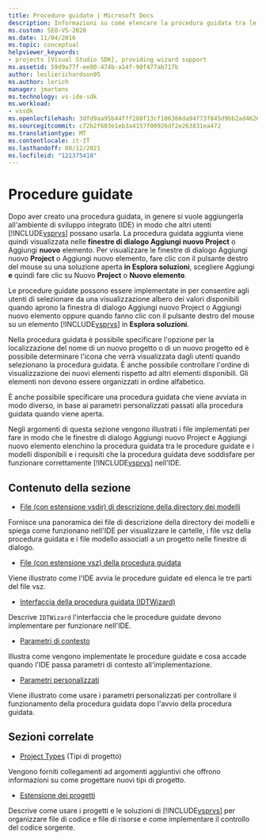 ```yaml
---
title: Procedure guidate | Microsoft Docs
description: Informazioni su come elencare la procedura guidata tra le procedure guidate e i modelli disponibili Visual Studio e sui requisiti che la procedura guidata deve soddisfare nell'IDE.
ms.custom: SEO-VS-2020
ms.date: 11/04/2016
ms.topic: conceptual
helpviewer_keywords:
- projects [Visual Studio SDK], providing wizard support
ms.assetid: 59d9a77f-ee80-474b-a14f-90f477ab717b
author: leslierichardson95
ms.author: lerich
manager: jmartens
ms.technology: vs-ide-sdk
ms.workload:
- vssdk
ms.openlocfilehash: 3dfd9aa95b44fff288f13cf106366da94f73f845d9bb2ad4626830d8b6fe7b02
ms.sourcegitcommit: c72b2f603e1eb3a4157f00926df2e263831ea472
ms.translationtype: MT
ms.contentlocale: it-IT
ms.lasthandoff: 08/12/2021
ms.locfileid: "121375418"
---
```

# <a name="wizards"></a>Procedure guidate
Dopo aver creato una procedura guidata, in genere si vuole aggiungerla all'ambiente di sviluppo integrato (IDE) in modo che altri utenti [!INCLUDE[vsprvs](../../code-quality/includes/vsprvs_md.md)] possano usarla. La procedura guidata aggiunta viene quindi visualizzata nelle **finestre di dialogo Aggiungi nuovo Project** o Aggiungi **nuovo** elemento. Per visualizzare le finestre di  dialogo Aggiungi nuovo **Project** o Aggiungi nuovo elemento, fare clic con il pulsante destro del mouse su una soluzione aperta **in Esplora soluzioni**, scegliere Aggiungi **e** quindi fare clic su Nuovo **Project** o **Nuovo elemento**.

 Le procedure guidate possono essere implementate in per consentire agli utenti di selezionare da una visualizzazione albero dei valori disponibili quando aprono la finestra di dialogo Aggiungi nuovo Project o Aggiungi nuovo elemento oppure quando fanno clic con il pulsante destro del mouse su un elemento [!INCLUDE[vsprvs](../../code-quality/includes/vsprvs_md.md)] in **Esplora soluzioni**.  

 Nella procedura guidata è possibile specificare l'opzione per la localizzazione del nome di un nuovo progetto o di un nuovo progetto ed è possibile determinare l'icona che verrà visualizzata dagli utenti quando selezionano la procedura guidata. È anche possibile controllare l'ordine di visualizzazione dei nuovi elementi rispetto ad altri elementi disponibili. Gli elementi non devono essere organizzati in ordine alfabetico.

 È anche possibile specificare una procedura guidata che viene avviata in modo diverso, in base ai parametri personalizzati passati alla procedura guidata quando viene aperta.

 Negli argomenti di questa sezione vengono illustrati i file implementati per fare in modo che le finestre di dialogo Aggiungi nuovo Project e Aggiungi nuovo elemento elenchino la procedura guidata tra le procedure guidate e i modelli disponibili e i requisiti che la procedura guidata deve soddisfare per funzionare correttamente [!INCLUDE[vsprvs](../../code-quality/includes/vsprvs_md.md)]  nell'IDE. 

## <a name="in-this-section"></a>Contenuto della sezione
- [File (con estensione vsdir) di descrizione della directory dei modelli](../../extensibility/internals/template-directory-description-dot-vsdir-files.md)

 Fornisce una panoramica dei file di descrizione della directory dei modelli e spiega come funzionano nell'IDE per visualizzare le cartelle, i file vsz della procedura guidata e i file modello associati a un progetto nelle finestre di dialogo.

- [File (con estensione vsz) della procedura guidata](../../extensibility/internals/wizard-dot-vsz-file.md)

 Viene illustrato come l'IDE avvia le procedure guidate ed elenca le tre parti del file vsz.

- [Interfaccia della procedura guidata (IDTWizard)](../../extensibility/internals/wizard-interface-idtwizard.md)

 Descrive `IDTWizard` l'interfaccia che le procedure guidate devono implementare per funzionare nell'IDE.

- [Parametri di contesto](../../extensibility/internals/context-parameters.md)

 Illustra come vengono implementate le procedure guidate e cosa accade quando l'IDE passa parametri di contesto all'implementazione.

- [Parametri personalizzati](../../extensibility/internals/custom-parameters.md)

 Viene illustrato come usare i parametri personalizzati per controllare il funzionamento della procedura guidata dopo l'avvio della procedura guidata.

## <a name="related-sections"></a>Sezioni correlate
- [Project Types](../../extensibility/internals/project-types.md) (Tipi di progetto)

 Vengono forniti collegamenti ad argomenti aggiuntivi che offrono informazioni su come progettare nuovi tipi di progetto.

- [Estensione dei progetti](../../extensibility/extending-projects.md)

 Descrive come usare i progetti e le soluzioni di [!INCLUDE[vsprvs](../../code-quality/includes/vsprvs_md.md)] per organizzare file di codice e file di risorse e come implementare il controllo del codice sorgente.
